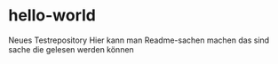 # hello-world
Neues Testrepository
Hier kann man Readme-sachen machen
das sind sache die gelesen werden können

